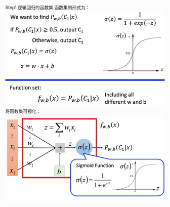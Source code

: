Step1 逻辑回归的函数集
函数集的形式为：
![image](https://github.com/wonderfultina/Machine-Learning-Algorithm/blob/master/images/a9c4d5f6gy1fegtzgbqkqj20zm0lk77t.jpg)
将函数集可视化：
![image](https://github.com/wonderfultina/Machine-Learning-Algorithm/blob/master/images/a9c4d5f6gy1fegtzxnktpj213k0lyjuv.jpg)

